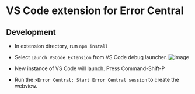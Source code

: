 # VS Code extension for Error Central

## Development

- In extension directory, run `npm install`

- Select  `Launch VSCode Extension` from VS Code debug launcher. ![image](https://user-images.githubusercontent.com/673455/63225582-b0337a00-c1d1-11e9-8a86-3edacc513720.png)


- New instance of VS Code will launch. Press Command-Shift-P

- Run the `>Error Central: Start Error Central session` to create the webview.

